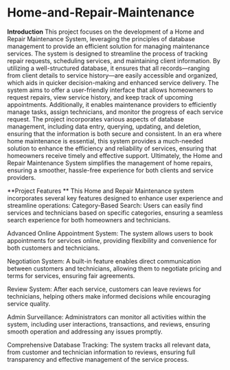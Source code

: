 # Home-and-Repair-Maintenance
**Introduction**
This project focuses on the development of a Home and Repair Maintenance System, leveraging the principles of database management to provide an efficient solution for managing maintenance services. The system is designed to streamline the process of tracking repair requests, scheduling services, and maintaining client information. By utilizing a well-structured database, it ensures that all records—ranging from client details to service history—are easily accessible and organized, which aids in quicker decision-making and enhanced service delivery.
The system aims to offer a user-friendly interface that allows homeowners to request repairs, view service history, and keep track of upcoming appointments. Additionally, it enables maintenance providers to efficiently manage tasks, assign technicians, and monitor the progress of each service request. The project incorporates various aspects of database management, including data entry, querying, updating, and deletion, ensuring that the information is both secure and consistent.
In an era where home maintenance is essential, this system provides a much-needed solution to enhance the efficiency and reliability of services, ensuring that homeowners receive timely and effective support. Ultimately, the Home and Repair Maintenance System simplifies the management of home repairs, ensuring a smoother, hassle-free experience for both clients and service providers.




**Project Features **
This Home and Repair Maintenance system incorporates several key features designed to enhance user experience and streamline operations:
Category-Based Search: Users can easily find services and technicians based on specific categories, ensuring a seamless search experience for both homeowners and technicians.


Advanced Online Appointment System: The system allows users to book appointments for services online, providing flexibility and convenience for both customers and technicians.


Negotiation System: A built-in feature enables direct communication between customers and technicians, allowing them to negotiate pricing and terms for services, ensuring fair agreements.


Review System: After each service, customers can leave reviews for technicians, helping others make informed decisions while encouraging service quality.


Admin Surveillance: Administrators can monitor all activities within the system, including user interactions, transactions, and reviews, ensuring smooth operation and addressing any issues promptly.


Comprehensive Database Tracking: The system tracks all relevant data, from customer and technician information to reviews, ensuring full transparency and effective management of the service process.
